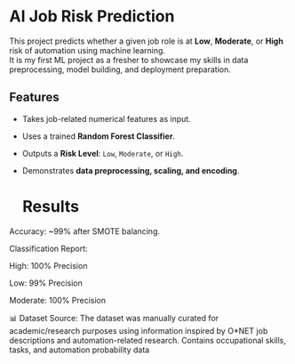 # AI Job Risk Prediction

This project predicts whether a given job role is at **Low**, **Moderate**, or **High** risk of automation using machine learning.  
It is my first ML project as a fresher to showcase my skills in data preprocessing, model building, and deployment preparation.



##  Features
- Takes job-related numerical features as input.
- Uses a trained **Random Forest Classifier**.
- Outputs a **Risk Level**: `Low`, `Moderate`, or `High`.
- Demonstrates **data preprocessing, scaling, and encoding**.

  # Results
Accuracy: ~99% after SMOTE balancing.

Classification Report:

High: 100% Precision

Low: 99% Precision

Moderate: 100% Precision


📊 Dataset
Source: The dataset was manually curated for academic/research purposes using information inspired by O*NET job descriptions and automation-related research.
Contains occupational skills, tasks, and automation probability data

